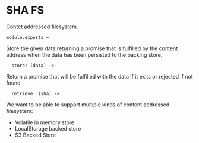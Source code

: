 SHA FS
======

Contet addressed filesystem.

    module.exports =

Store the given data returning a promise that is fulfilled by the content 
address when the data has been persisted to the backing store.

      store: (data) ->
        

Return a promise that will be fulfilled with the data if it exits or rejected if
not found.

      retrieve: (sha) ->

We want to be able to support multiple kinds of content addressed filesystem:

- Volatile in memory store
- LocalStorage backed store
- S3 Backed Store
